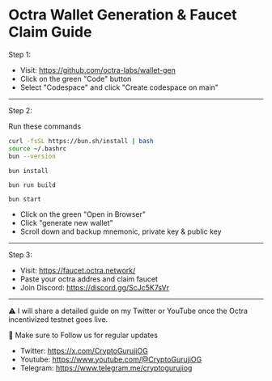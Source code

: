 
# Octra Wallet Generation & Faucet Claim Guide

Step 1:

- Visit: https://github.com/octra-labs/wallet-gen
- Click on the green "Code" button
- Select "Codespace" and click "Create codespace on main"

---

Step 2:

Run these commands

```bash
curl -fsSL https://bun.sh/install | bash
source ~/.bashrc
bun --version
```
```
bun install
```
```
bun run build
```
```
bun start
```

- Click on the green "Open in Browser"
- Click "generate new wallet"
- Scroll down and  backup mnemonic, private key & public key

---

Step 3:

- Visit: https://faucet.octra.network/
- Paste your octra addres and claim faucet
- Join Discord: https://discord.gg/ScJc5K7sVr

---

⚠️  I will share a detailed guide on my Twitter or YouTube once the Octra incentivized testnet goes live.

📢 Make sure to Follow us for regular updates

- Twitter: https://x.com/CryptoGurujiOG
- Youtube: https://www.youtube.com/@CryptoGurujiOG
- Telegram: https://www.telegram.me/cryptogurujiog
